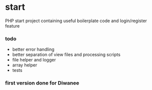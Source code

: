 # start
PHP start project containing useful boilerplate code and login/register feature

### todo
- better error handling
- better separation of view files and processing scripts
- file helper and logger
- array helper
- tests

### first version done for Diwanee
